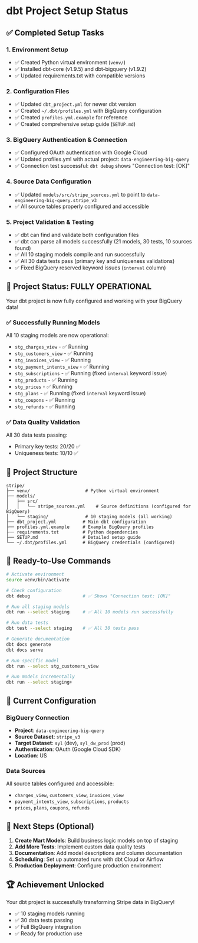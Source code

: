 # dbt Project Setup Status

## ✅ Completed Setup Tasks

### 1. Environment Setup
- ✅ Created Python virtual environment (`venv/`)
- ✅ Installed dbt-core (v1.9.5) and dbt-bigquery (v1.9.2)
- ✅ Updated requirements.txt with compatible versions

### 2. Configuration Files
- ✅ Updated `dbt_project.yml` for newer dbt version
- ✅ Created `~/.dbt/profiles.yml` with BigQuery configuration
- ✅ Created `profiles.yml.example` for reference
- ✅ Created comprehensive setup guide (`SETUP.md`)

### 3. BigQuery Authentication & Connection
- ✅ Configured OAuth authentication with Google Cloud
- ✅ Updated profiles.yml with actual project: `data-engineering-big-query`
- ✅ Connection test successful: `dbt debug` shows "Connection test: [OK]"

### 4. Source Data Configuration
- ✅ Updated `models/src/stripe_sources.yml` to point to `data-engineering-big-query.stripe_v3`
- ✅ All source tables properly configured and accessible

### 5. Project Validation & Testing
- ✅ dbt can find and validate both configuration files
- ✅ dbt can parse all models successfully (21 models, 30 tests, 10 sources found)
- ✅ All 10 staging models compile and run successfully
- ✅ All 30 data tests pass (primary key and uniqueness validations)
- ✅ Fixed BigQuery reserved keyword issues (`interval` column)

## 🎉 Project Status: FULLY OPERATIONAL

Your dbt project is now fully configured and working with your BigQuery data!

### ✅ Successfully Running Models

All 10 staging models are now operational:
- `stg_charges_view` - ✅ Running
- `stg_customers_view` - ✅ Running  
- `stg_invoices_view` - ✅ Running
- `stg_payment_intents_view` - ✅ Running
- `stg_subscriptions` - ✅ Running (fixed `interval` keyword issue)
- `stg_products` - ✅ Running
- `stg_prices` - ✅ Running
- `stg_plans` - ✅ Running (fixed `interval` keyword issue)
- `stg_coupons` - ✅ Running
- `stg_refunds` - ✅ Running

### ✅ Data Quality Validation

All 30 data tests passing:
- Primary key tests: 20/20 ✅
- Uniqueness tests: 10/10 ✅

## 📁 Project Structure

```
stripe/
├── venv/                     # Python virtual environment
├── models/
│   ├── src/
│   │   └── stripe_sources.yml    # Source definitions (configured for BigQuery)
│   └── staging/              # 10 staging models (all working)
├── dbt_project.yml          # Main dbt configuration
├── profiles.yml.example     # Example BigQuery profiles
├── requirements.txt         # Python dependencies
├── SETUP.md                 # Detailed setup guide
└── ~/.dbt/profiles.yml      # BigQuery credentials (configured)
```

## 🚀 Ready-to-Use Commands

```bash
# Activate environment
source venv/bin/activate

# Check configuration
dbt debug                    # ✅ Shows "Connection test: [OK]"

# Run all staging models
dbt run --select staging     # ✅ All 10 models run successfully

# Run data tests
dbt test --select staging    # ✅ All 30 tests pass

# Generate documentation
dbt docs generate
dbt docs serve

# Run specific model
dbt run --select stg_customers_view

# Run models incrementally
dbt run --select staging+
```

## 🔧 Current Configuration

### BigQuery Connection
- **Project**: `data-engineering-big-query`
- **Source Dataset**: `stripe_v3`
- **Target Dataset**: `syl` (dev), `syl_dw_prod` (prod)
- **Authentication**: OAuth (Google Cloud SDK)
- **Location**: US

### Data Sources
All source tables configured and accessible:
- `charges_view`, `customers_view`, `invoices_view`
- `payment_intents_view`, `subscriptions`, `products`
- `prices`, `plans`, `coupons`, `refunds`

## 🎯 Next Steps (Optional)

1. **Create Mart Models**: Build business logic models on top of staging
2. **Add More Tests**: Implement custom data quality tests
3. **Documentation**: Add model descriptions and column documentation
4. **Scheduling**: Set up automated runs with dbt Cloud or Airflow
5. **Production Deployment**: Configure production environment

## 🏆 Achievement Unlocked

Your dbt project is successfully transforming Stripe data in BigQuery! 
- ✅ 10 staging models running
- ✅ 30 data tests passing  
- ✅ Full BigQuery integration
- ✅ Ready for production use 